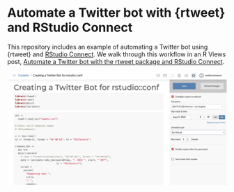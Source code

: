 # Automate a Twitter bot with {rtweet} and RStudio Connect

This repository includes an example of automating a Twitter bot using {rtweet} and [RStudio Connect](https://www.rstudio.com/products/connect/). We walk through this workflow in an R Views post, [Automate a Twitter bot with the rtweet package and RStudio Connect](https://rviews.rstudio.com/2022/09/13/automate-a-twitter-bot-with-rtweet-and-rstudio-connect/).

![RStudio Connect deployed R Markdown document with scheduling options listed on the side. The document is set to rerun every 1 minute.](image2.png)
